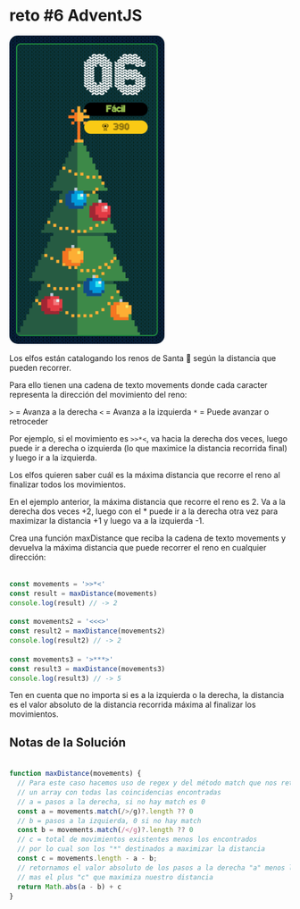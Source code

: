 # reto #6 AdventJS

<img src="./reto6.png" style="border-radius: 15px">

Los elfos están catalogando los renos de Santa 🦌 según la distancia que pueden recorrer.

Para ello tienen una cadena de texto movements donde cada caracter representa la dirección del movimiento del reno:

`>` = Avanza a la derecha
`<` = Avanza a la izquierda
`*` = Puede avanzar o retroceder

Por ejemplo, si el movimiento es `>>*<`, va hacia la derecha dos veces, luego puede ir a derecha o izquierda (lo que maximice la distancia recorrida final) y luego ir a la izquierda.

Los elfos quieren saber cuál es la máxima distancia que recorre el reno al finalizar todos los movimientos.

En el ejemplo anterior, la máxima distancia que recorre el reno es 2. Va a la derecha dos veces +2, luego con el * puede ir a la derecha otra vez para maximizar la distancia +1 y luego va a la izquierda -1.

Crea una función maxDistance que reciba la cadena de texto movements y devuelva la máxima distancia que puede recorrer el reno en cualquier dirección:

```javascript

const movements = '>>*<'
const result = maxDistance(movements)
console.log(result) // -> 2

const movements2 = '<<<>'
const result2 = maxDistance(movements2)
console.log(result2) // -> 2

const movements3 = '>***>'
const result3 = maxDistance(movements3)
console.log(result3) // -> 5
```

Ten en cuenta que no importa si es a la izquierda o la derecha, la distancia es el valor absoluto de la distancia recorrida máxima al finalizar los movimientos.

## Notas de la Solución

```javascript

function maxDistance(movements) {
  // Para este caso hacemos uso de regex y del método match que nos retorna
  // un array con todas las coincidencias encontradas
  // a = pasos a la derecha, si no hay match es 0
  const a = movements.match(/>/g)?.length ?? 0
  // b = pasos a la izquierda, 0 si no hay match
  const b = movements.match(/</g)?.length ?? 0
  // c = total de movimientos existentes menos los encontrados
  // por lo cual son los "*" destinados a maximizar la distancia
  const c = movements.length - a - b;
  // retornamos el valor absoluto de los pasos a la derecha "a" menos los pasos a la izquierda "b"
  // mas el plus "c" que maximiza nuestro distancia
  return Math.abs(a - b) + c
}

```